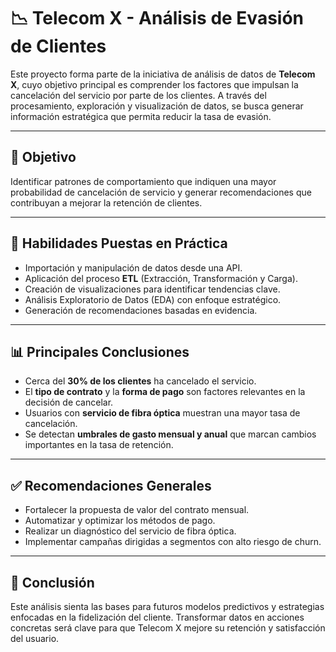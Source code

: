 # 📉 Telecom X - Análisis de Evasión de Clientes

Este proyecto forma parte de la iniciativa de análisis de datos de **Telecom X**, cuyo objetivo principal es comprender los factores que impulsan la cancelación del servicio por parte de los clientes. A través del procesamiento, exploración y visualización de datos, se busca generar información estratégica que permita reducir la tasa de evasión.

---

## 🎯 Objetivo

Identificar patrones de comportamiento que indiquen una mayor probabilidad de cancelación de servicio y generar recomendaciones que contribuyan a mejorar la retención de clientes.

---

## 🧠 Habilidades Puestas en Práctica

- Importación y manipulación de datos desde una API.
- Aplicación del proceso **ETL** (Extracción, Transformación y Carga).
- Creación de visualizaciones para identificar tendencias clave.
- Análisis Exploratorio de Datos (EDA) con enfoque estratégico.
- Generación de recomendaciones basadas en evidencia.

---

## 📊 Principales Conclusiones

- Cerca del **30% de los clientes** ha cancelado el servicio.
- El **tipo de contrato** y la **forma de pago** son factores relevantes en la decisión de cancelar.
- Usuarios con **servicio de fibra óptica** muestran una mayor tasa de cancelación.
- Se detectan **umbrales de gasto mensual y anual** que marcan cambios importantes en la tasa de retención.

---

## ✅ Recomendaciones Generales

- Fortalecer la propuesta de valor del contrato mensual.
- Automatizar y optimizar los métodos de pago.
- Realizar un diagnóstico del servicio de fibra óptica.
- Implementar campañas dirigidas a segmentos con alto riesgo de churn.

---

## 🚀 Conclusión

Este análisis sienta las bases para futuros modelos predictivos y estrategias enfocadas en la fidelización del cliente. Transformar datos en acciones concretas será clave para que Telecom X mejore su retención y satisfacción del usuario.

